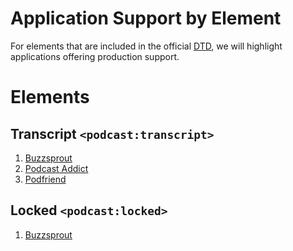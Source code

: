 # Application Support by Element

For elements that are included in the official [DTD](https://github.com/Podcastindex-org/podcast-namespace/blob/main/docs/1.0.md), we will highlight applications offering production support.

# Elements

## Transcript `<podcast:transcript>`
1. [Buzzsprout](https://www.buzzsprout.com/blog/transcription-tools)
2. [Podcast Addict](https://podcastaddict.com/changelog/2020_14#section1)
3. [Podfriend](https://twitter.com/GoPodfriend/status/1316847938828742656)

## Locked `<podcast:locked>`
1. [Buzzsprout](https://www.buzzsprout.com/)
